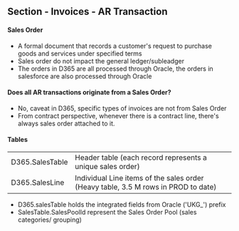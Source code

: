 
## Section - Invoices - AR Transaction

#### Sales Order
- A formal document that records a customer's request to purchase goods and services under specified terms
- Sales order do not impact the general ledger/subleadger
- The orders in D365 are all processed through Oracle, the orders in salesforce are also processed through Oracle

#### Does all AR transactions originate from a Sales Order?
- No, caveat in D365, specific types of invoices are not from Sales Order
- From contract perspective, whenever there is a contract line, there's always sales order attached to it.

#### Tables
|                 |                                                            |
| --------------- | ---------------------------------------------------------- |
| D365.SalesTable | Header table (each record represents a unique sales order) |
| D365.SalesLine  | Individual Line items of the sales order (Heavy table, 3.5 M rows in PROD to date) |

- D365.salesTable holds the integrated fields from Oracle ('UKG_') prefix
- SalesTable.SalesPoolId represent the Sales Order Pool (sales categories/ grouping)
